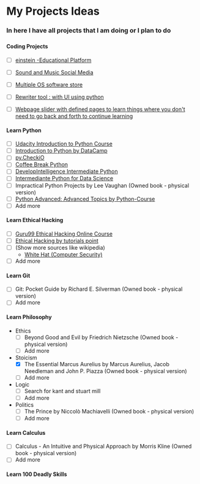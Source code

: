 # My Projects Ideas
### In here I have all projects that I am doing or I plan to do
###
#### Coding Projects
  - [ ] [einstein -Educational Platform]()
  - [ ] [Sound and Music Social Media]()
  - [ ] [Multiple OS software store]()
  - [ ] [Rewriter tool : with UI using python]()
  - [ ] [Webpage slider with defined pages to learn things where you don't need to go back and forth to continue learning]()


####  Learn Python
  - [ ] [Udacity Introduction to Python Course](https://classroom.udacity.com/courses/ud1110)
  - [ ] [Introduction to Python by DataCamp](https://www.datacamp.com/courses/intro-to-python-for-data-science)
  - [ ] [py.CheckiO](https://https://py.checkio.org)
  - [ ] [Coffee Break Python](https://app.finxter.com/learn/computer/science/)
  - [ ] [DevelopIntelligence Intermediate Python](https://www.developintelligence.com/catalog/devops/python/intermediate-python)
  - [ ] [Intermediante Python for Data Science](https://www.datacamp.com/courses/intermediate-python-for-data-science)
  - [ ] Impractical Python Projects by Lee Vaughan (Owned book - physical version)
  - [ ] [Python Advanced: Advanced Topics by Python-Course](https://www.python-course.eu/advanced_topics.php)
  - [ ] Add more

#### Learn Ethical Hacking
  - [ ] [Guru99 Ethical Hacking Online Course](https://www.guru99.com/ethical-hacking-tutorials.html)
  - [ ] [Ethical Hacking by tutorials point](https://www.tutorialspoint.com/ethical_hacking/)
  - [ ] (Show more sources like wikipedia)
      * [White Hat (Computer Security)](https://en.wikipedia.org/wiki/White_hat_(computer_security))
  - [ ] Add more

#### Learn Git
  - [ ] Git: Pocket Guide by Richard E. Silverman (Owned book - physical version)
  - [ ] Add more

#### Learn Philosophy
  * Ethics
    - [ ] Beyond Good and Evil by Friedrich Nietzsche (Owned book - physical version)
    - [ ] Add more

  * Stoicism
    - [x] The Essential Marcus Aurelius by Marcus Aurelius, Jacob Needleman and John P. Piazza (Owned book - physical version)
    - [ ] Add more

  * Logic
     - [ ] Search for kant and stuart mill
     - [ ] Add more

  * Politics
    - [ ] The Prince by Niccolò Machiavelli (Owned book - physical version)
    - [ ] Add more

 #### Learn Calculus
   - [ ] Calculus - An Intuitive and Physical Approach by Morris Kline (Owned book - physical version)
   - [ ] Add more

 #### Learn 100 Deadly Skills

